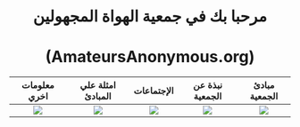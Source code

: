 
# <center> مرحبا بك في جمعية الهواة المجهولين </center>
# <center>(AmateursAnonymous.org)</center>

معلومات اخري             |  امثلة علي المبادئ             |  الإجتماعات             |  نبذة عن الجمعية             |  مبادئ الجمعية
:-------------------------:|:-------------------------:|:-------------------------:|:-------------------------:|:-------------------------:
![](https://github.com/amateursanonymous/amateursanonymous.github.io/blob/main/assets/empower-162.png?raw=true)  |  ![](https://raw.githubusercontent.com/amateursanonymous/amateursanonymous.github.io/main/assets/innovative-162.png)  |  ![](https://raw.githubusercontent.com/amateursanonymous/amateursanonymous.github.io/main/assets/meeting-162.png)  |  ![](https://raw.githubusercontent.com/amateursanonymous/amateursanonymous.github.io/main/assets/About-Us-162.png)  |  ![](https://raw.githubusercontent.com/amateursanonymous/amateursanonymous.github.io/main/assets/principle-162-2.png)

